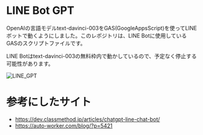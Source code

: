 # LINE Bot GPT
OpenAIの言語モデルtext-davinci-003をGAS(GoogleAppsScript)を使ってLINEボットで動くようにしました。このレポジトリは、LINE Botに使用しているGASのスクリプトファイルです。

LINE Botはtext-davinci-003の無料枠内で動かしているので、予定なく停止する可能性があります。

![LINE_GPT](https://user-images.githubusercontent.com/34531271/205496211-6aa7eac9-9824-4b65-9cbe-bf98c70cadc9.png)

# 参考にしたサイト
- https://dev.classmethod.jp/articles/chatgpt-line-chat-bot/
- https://auto-worker.com/blog/?p=5421